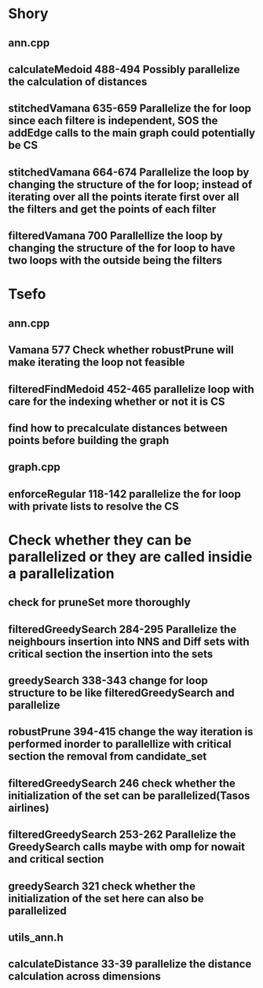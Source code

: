 
# Shory
## ann.cpp
## calculateMedoid 488-494 Possibly parallelize the calculation of distances
## stitchedVamana 635-659 Parallelize the for loop since each filtere is independent, SOS the addEdge calls to the main graph could potentially be CS
## stitchedVamana 664-674 Parallelize the loop by changing the structure of the for loop; instead of iterating over all the points iterate first over all the filters and get the points of each filter
## filteredVamana 700 Parallellize the loop by changing the structure of the for loop to have two loops with the outside being the filters

# Tsefo
## ann.cpp
## Vamana 577 Check whether robustPrune will make iterating the loop not feasible
## filteredFindMedoid 452-465 parallelize loop with care for the indexing whether or not it is CS
## find how to precalculate distances between points before building the graph

## graph.cpp
## enforceRegular 118-142 parallelize the for loop with private lists to resolve the CS


# Check whether they can be parallelized or they are called insidie a parallelization

## check for pruneSet more thoroughly
## filteredGreedySearch 284-295 Parallelize the neighbours insertion into NNS and Diff sets with critical section the insertion into the sets
## greedySearch 338-343 change for loop structure to be like filteredGreedySearch and parallelize
## robustPrune 394-415 change the way iteration is performed inorder to parallellize with critical section the removal from candidate_set
## filteredGreedySearch 246 check whether the initialization of the set can be parallelized(Tasos airlines)
## filteredGreedySearch 253-262 Parallelize the GreedySearch calls maybe with omp for nowait and critical section
## greedySearch 321 check whether the initialization of the set here can also be parallelized
## utils_ann.h
## calculateDistance 33-39 parallelize the distance calculation across dimensions




